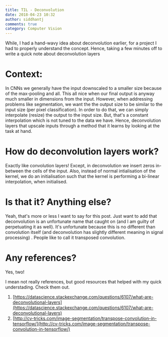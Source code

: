 ```yaml
---
title: TIL - Deconvolution
date: 2018-04-23 10:32
author: siddhantj
comments: true
category: Computer Vision
---
```


While, I had a hand-wavy idea about deconvolution earlier, for a project I had to properly understand the concept. Hence, taking a few minutes off to write a quick note about deconvolution layers

# Context:
In CNNs we generally have the input downscaled to a smaller size because of the max-pooling and all. This all nice when our final output is anyway much smaller in dimensions from the input. However, when addressing problems like segmentation, we want the the output size to be similar to the input size (per pixel classification). In order to do that, we can simply interpolate (resize) the output to the input size. But, that's a constant interpolation which is not tuned to the data we have. Hence, deconvolution layers that upscale inputs through a method that it learns by looking at the task at hand. 


# How do deconvolution layers work?
Exactly like convolution layers! Except, in deconvolution we insert zeros in-between the cells of the input. Also, instead of normal intialisation of the kernel, we do an initialisation such that the kernel is performing a bi-linear interpolation, when initialised. 


# Is that it? Anything else?

Yeah, that's more or less I want to say for this post. Just want to add that deconvolution is an unfortunate name that caught on (and I am guilty of perpetuating it as well). It's unfortunate because this is no different than convolution itself (and deconvolution has slightly different meaning in signal processing) . People like to call it transposed convolution.

# Any references?
Yes, two!

I mean not really references, but good resources that helped with my quick understading. Check them out.

1. [https://datascience.stackexchange.com/questions/6107/what-are-deconvolutional-layers](https://datascience.stackexchange.com/questions/6107/what-are-deconvolutional-layers)
2. [http://cv-tricks.com/image-segmentation/transpose-convolution-in-tensorflow/](http://cv-tricks.com/image-segmentation/transpose-convolution-in-tensorflow/)
















